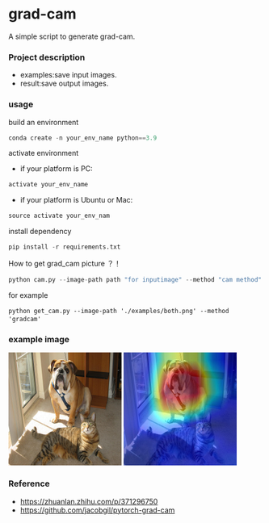 # grad-cam
A simple script to generate grad-cam.

### Project description

* examples:save input images.
* result:save output images.

### usage

build an environment

```python
conda create -n your_env_name python==3.9
```

activate environment

* if your platform is PC:

```python
activate your_env_name
```

* if your platform is Ubuntu or Mac:

```python
source activate your_env_nam
```

install dependency

```python
pip install -r requirements.txt
```

How to get grad_cam picture ？！

```python
python cam.py --image-path path "for inputimage" --method "cam method"
```
for example

```shell
python get_cam.py --image-path './examples/both.png' --method 'gradcam'
```



### example image

![image](https://github.com/ElegantAnkster/grad-cam/blob/main/examples/both.png?raw=true)
![image](https://github.com/ElegantAnkster/grad-cam/blob/main/result/both.png_gradcam_cam.jpg?raw=true)

### Reference

* https://zhuanlan.zhihu.com/p/371296750
* https://github.com/jacobgil/pytorch-grad-cam
